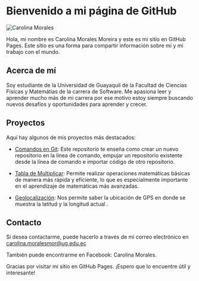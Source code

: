 # Bienvenido a mi página de GitHub
![Carolina Morales](https://github.com/Sheznarda1120/pagina_web.github.io/blob/d6caacb3319987f8ecab021dd0d45ad25c001f2b/Carolina_Morales.png)

Hola, mi nombre es Carolina Morales Moreira y este es mi sitio en GitHub Pages. Este sitio es una forma para compartir información sobre mí y mi trabajo con el mundo.

## Acerca de mí
Soy estudiante de la Universidad de Guayaquil de la Facultad de Ciencias Fisícas y Matemátias de la carrera de Software. Me apasiona leer y aprender mucho más de mi carrera por ese motivo estoy siempre buscando nuevos desafíos y oportunidades para aprender y crecer.

## Proyectos
Aquí hay algunos de mis proyectos más destacados:

- [Comandos en Git](https://github.com/Sheznarda1120/Talller-proceso.git): Este repositorio te enseña como crear un nuevo repositorio en la línea de comando, empujar un repositorio existente desde la línea de comando e importar código de otro repositorio.

- [Tabla de Multiplicar](https://github.com/Sheznarda1120/Taller-tabla.git): Permite realizar operaciones matemáticas básicas de manera más rápida y eficiente, lo que es especialmente importante en el aprendizaje de matemáticas más avanzadas.

- [Geolocalización](https://github.com/Sheznarda1120/geolocalizacion.git): Nos permite saber la ubicación de GPS en donde se muestra la latitud y la longitud actual .

## Contacto
Si desea contactarme, puede hacerlo a través de mi correo electrónico en carolina.moralesmor@ug.edu.ec

También puede encontrarme en Facebook: Carolina Morales.

Gracias por visitar mi sitio en GitHub Pages. ¡Espero que lo encuentre útil y interesante!
